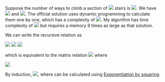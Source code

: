 Suppose the number of ways to climb a section of <img src="http://latex.codecogs.com/gif.latex?n"/> stairs is <img src="http://latex.codecogs.com/gif.latex?s_n"/>. We have <img src="http://latex.codecogs.com/gif.latex?s_0=1,s_1=1,s_2=2"/> and <img src="http://latex.codecogs.com/gif.latex?s_n=s_{n-1}+s_{n-2}+s_{n-3}"/>. The official solution uses dynamic programming to calculate them one by one, which has a complexity of <img src="http://latex.codecogs.com/gif.latex?O(n)"/>. My algorithm has time complexity of <img src="http://latex.codecogs.com/gif.latex?O(\log{n})"/> but requires a memory 9 times as large as that solution.

We can write the recursive relation as

<img src="http://latex.codecogs.com/gif.latex?s_n=s_n"/>

<img src="http://latex.codecogs.com/gif.latex?s_{n+1}=s_{n+1}"/>

<img src="http://latex.codecogs.com/gif.latex?s_{n+2}=s_{n+1}+s_n+s_{n-1}"/>

which is equivalent to the matrix relation <img src="http://latex.codecogs.com/gif.latex?S_{n}=A{\cdot}S_{n-1}"/> where

<img src="http://latex.codecogs.com/gif.latex?S_{n}=\left(\begin{array}{c}a_{n}\\a_{n+1}\\a_{n+2}\end{array}\right),A=\left(\begin{array}{ccc}0&1&0\\0&0&1\\1&1&1\end{array}\right)"/>

By induction, <img src="http://latex.codecogs.com/gif.latex?S_{n}=A^n{\cdot}S_0"/>, where can be calculated using [Exponentiation by squaring](https://en.wikipedia.org/wiki/Exponentiation_by_squaring).
